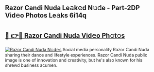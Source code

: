 ## Razor Candi Nuda Le𝚊k𝚎d N𝚞𝚍e - Part-2DP Vid𝚎o Photos Le𝚊ks 6i14q

# <h2><a href="http://fbb7yg.evod.top/?m=Razor+Candi+Nuda">🔗 👉🔴 Razor Candi Nuda Vid𝚎o Ph𝚘t𝚘s</a></h2>

[![Razor Candi Nuda N𝚞d𝚎s](https://i.imgur.com/8V9OHl7.gif)](http://fbb7yg.evod.top/?m=Razor+Candi+Nuda)
Social media personality Razor Candi Nuda sharing their dance and lifestyle experiences. Razor Candi Nuda public image is one of innovation and creativity, but he's also known for his shrewd business acumen. 
